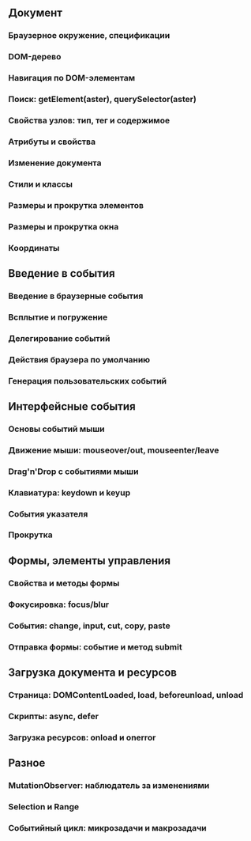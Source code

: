 ## Документ

### Браузерное окружение, спецификации
    
### DOM-дерево
    
### Навигация по DOM-элементам
    
### Поиск: getElement\(aster), querySelector\(aster)
    
### Свойства узлов: тип, тег и содержимое
    
### Атрибуты и свойства
    
### Изменение документа
    
### Стили и классы
    
### Размеры и прокрутка элементов
    
### Размеры и прокрутка окна
    
### Координаты
    

## Введение в события

### Введение в браузерные события
    
### Всплытие и погружение
    
### Делегирование событий
    
### Действия браузера по умолчанию
    
### Генерация пользовательских событий
    

## Интерфейсные события

### Основы событий мыши
    
### Движение мыши: mouseover/out, mouseenter/leave
    
### Drag'n'Drop с событиями мыши
    
### Клавиатура: keydown и keyup
    
### События указателя
    
### Прокрутка
    

## Формы, элементы управления

### Свойства и методы формы
    
### Фокусировка: focus/blur
    
### События: change, input, cut, copy, paste
    
### Отправка формы: событие и метод submit
    

## Загрузка документа и ресурсов

### Страница: DOMContentLoaded, load, beforeunload, unload
    
### Скрипты: async, defer
    
### Загрузка ресурсов: onload и onerror
    

## Разное

### MutationObserver: наблюдатель за изменениями
    
### Selection и Range
    
### Событийный цикл: микрозадачи и макрозадачи
